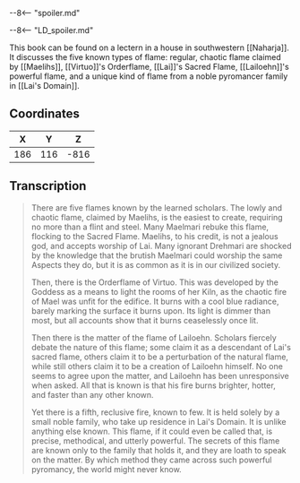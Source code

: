  

--8<-- "spoiler.md"

--8<-- "LD_spoiler.md"

This book can be found on a lectern in a house in southwestern [[Naharja]]. It discusses the five known types of flame: regular, chaotic flame claimed by [[Maelihs]], [[Virtuo]]'s Orderflame, [[Lai]]'s Sacred Flame, [[Lailoehn]]'s powerful flame, and a unique kind of flame from a noble pyromancer family in [[Lai's Domain]].

## Coordinates
| **X** | **Y** | **Z** |
| :---: | :---: | :---: |
|  186  |  116  | -816  |

## Transcription
> There are five flames known by the learned scholars. The lowly and chaotic flame, claimed by Maelihs, is the easiest to create, requiring no more than a flint and steel. Many Maelmari rebuke this flame, flocking to the Sacred Flame. Maelihs, to his credit, is not a jealous god, and accepts worship of Lai. Many ignorant Drehmari are shocked by the knowledge that the brutish Maelmari could worship the same Aspects they do, but it is as common as it is in our civilized society.
>
> Then, there is the Orderflame of Virtuo. This was developed by the Goddess as a means to light the rooms of her Kiln, as the chaotic fire of Mael was unfit for the edifice. It burns with a cool blue radiance, barely marking the surface it burns upon. Its light is dimmer than most, but all accounts show that it burns ceaselessly once lit.
>
> Then there is the matter of the flame of Lailoehn. Scholars fiercely debate the nature of this flame; some claim it as a descendant of Lai's sacred flame, others claim it to be a perturbation of the natural flame, while still others claim it to be a creation of Lailoehn himself. No one seems to agree upon the matter, and Lailoehn has been unresponsive when asked. All that is known is that his fire burns brighter, hotter, and faster than any other known.
>
> Yet there is a fifth, reclusive fire, known to few. It is held solely by a small noble family, who take up residence in Lai's Domain. It is unlike anything else known. This flame, if it could even be called that, is precise, methodical, and utterly powerful. The secrets of this flame are known only to the family that holds it, and they are loath to speak on the matter. By which method they came across such powerful pyromancy, the world might never know.

